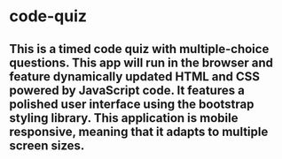 # code-quiz
## This is a timed code quiz with multiple-choice questions. This app will run in the browser and feature dynamically updated HTML and CSS powered by  JavaScript code. It features a polished user interface using the bootstrap styling library. This application is mobile responsive, meaning that it adapts to multiple screen sizes.
